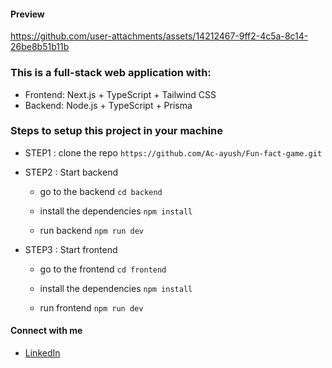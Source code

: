 #### Preview

https://github.com/user-attachments/assets/14212467-9ff2-4c5a-8c14-26be8b51b11b



### This is a full-stack web application with:
- Frontend: Next.js + TypeScript + Tailwind CSS
- Backend: Node.js + TypeScript + Prisma

### Steps to setup this project in your machine

- STEP1 : clone the repo `https://github.com/Ac-ayush/Fun-fact-game.git`

- STEP2 : Start backend 
   - go to the backend
   `cd backend`

   - install the dependencies
   `npm install`

   - run backend
   `npm run dev`

- STEP3 : Start frontend 
   - go to the frontend
   `cd frontend`

   - install the dependencies
   `npm install`

   - run frontend
   `npm run dev`


#### Connect with me
- [LinkedIn](https://www.linkedin.com/in/chouhan-ayush/)
